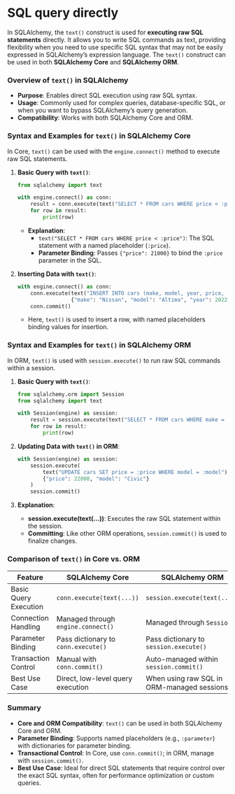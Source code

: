 # SQL query directly

In SQLAlchemy, the `text()` construct is used for **executing raw SQL
statements** directly. It allows you to write SQL commands as text, providing
flexibility when you need to use specific SQL syntax that may not be easily
expressed in SQLAlchemy’s expression language. The `text()` construct can be
used in both **SQLAlchemy Core** and **SQLAlchemy ORM**.

### Overview of `text()` in SQLAlchemy

- **Purpose**: Enables direct SQL execution using raw SQL syntax.
- **Usage**: Commonly used for complex queries, database-specific SQL, or when
  you want to bypass SQLAlchemy’s query generation.
- **Compatibility**: Works with both SQLAlchemy Core and ORM.

### Syntax and Examples for `text()` in SQLAlchemy Core

In Core, `text()` can be used with the `engine.connect()` method to execute raw SQL statements.

1. **Basic Query with `text()`**:

   ```python
   from sqlalchemy import text

   with engine.connect() as conn:
       result = conn.execute(text("SELECT * FROM cars WHERE price < :price"), {"price": 21000})
       for row in result:
           print(row)
   ```

   - **Explanation**:
     - `text("SELECT * FROM cars WHERE price < :price")`: The SQL statement with a named placeholder (`:price`).
     - **Parameter Binding**: Passes `{"price": 21000}` to bind the `:price` parameter in the SQL.

2. **Inserting Data with `text()`**:

   ```python
   with engine.connect() as conn:
       conn.execute(text("INSERT INTO cars (make, model, year, price, is_sold) VALUES (:make, :model, :year, :price, :is_sold)"),
                    {"make": "Nissan", "model": "Altima", "year": 2022, "price": 25000, "is_sold": False})
       conn.commit()
   ```

   - Here, `text()` is used to insert a row, with named placeholders binding values for insertion.

### Syntax and Examples for `text()` in SQLAlchemy ORM

In ORM, `text()` is used with `session.execute()` to run raw SQL commands within a session.

1. **Basic Query with `text()`**:

   ```python
   from sqlalchemy.orm import Session
   from sqlalchemy import text

   with Session(engine) as session:
       result = session.execute(text("SELECT * FROM cars WHERE make = :make"), {"make": "Toyota"})
       for row in result:
           print(row)
   ```

2. **Updating Data with `text()` in ORM**:

   ```python
   with Session(engine) as session:
       session.execute(
           text("UPDATE cars SET price = :price WHERE model = :model"),
           {"price": 22000, "model": "Civic"}
       )
       session.commit()
   ```

3. **Explanation**:
   - **session.execute(text(...))**: Executes the raw SQL statement within the session.
   - **Committing**: Like other ORM operations, `session.commit()` is used to finalize changes.

### Comparison of `text()` in Core vs. ORM

| Feature               | SQLAlchemy Core                     | SQLAlchemy ORM                             |
| --------------------- | ----------------------------------- | ------------------------------------------ |
| Basic Query Execution | `conn.execute(text(...))`           | `session.execute(text(...))`               |
| Connection Handling   | Managed through `engine.connect()`  | Managed through `Session()`                |
| Parameter Binding     | Pass dictionary to `conn.execute()` | Pass dictionary to `session.execute()`     |
| Transaction Control   | Manual with `conn.commit()`         | Auto-managed within `session.commit()`     |
| Best Use Case         | Direct, low-level query execution   | When using raw SQL in ORM-managed sessions |

### Summary

- **Core and ORM Compatibility**: `text()` can be used in both SQLAlchemy Core
  and ORM.
- **Parameter Binding**: Supports named placeholders (e.g., `:parameter`) with
  dictionaries for parameter binding.
- **Transactional Control**: In Core, use `conn.commit()`; in ORM, manage with
  `session.commit()`.
- **Best Use Case**: Ideal for direct SQL statements that require control over
  the exact SQL syntax, often for performance optimization or custom queries.


